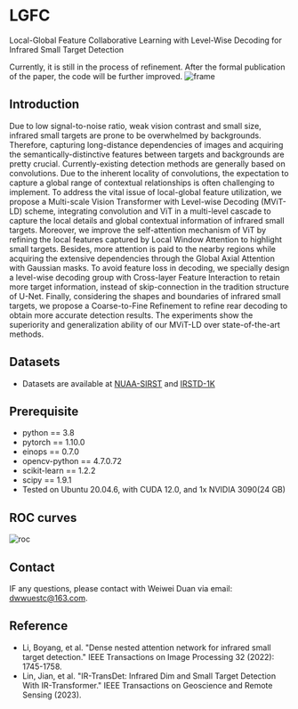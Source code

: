 # LGFC

Local-Global Feature Collaborative Learning with Level-Wise Decoding for Infrared Small Target Detection

Currently, it is still in the process of refinement. After the formal publication of the paper, the code will be further improved.
![frame](https://github.com/user-attachments/assets/475b242e-6300-4ebd-9315-5d6364ce760d)


## Introduction

Due to low signal-to-noise ratio, weak vision contrast and small size, infrared small targets are prone to be overwhelmed by backgrounds. Therefore, capturing long-distance dependencies of images and acquiring the semantically-distinctive features between targets and backgrounds are pretty crucial. Currently-existing detection methods are generally based on convolutions. Due to the inherent locality of convolutions, the expectation to capture a global range of contextual relationships is often challenging to implement. To address the vital issue of local-global feature utilization, we propose a Multi-scale Vision Transformer with Level-wise Decoding (MViT-LD) scheme, integrating convolution and ViT in a multi-level cascade to capture the local details and global contextual information of infrared small targets. Moreover, we improve the self-attention mechanism of ViT by refining the local features captured by Local Window Attention to highlight small targets. Besides, more attention is paid to the nearby regions while acquiring the extensive dependencies through the Global Axial Attention with Gaussian masks. To avoid feature loss in decoding, we specially design a level-wise decoding group with Cross-layer Feature Interaction to retain more target information, instead of skip-connection in the tradition structure of U-Net. Finally, considering the shapes and boundaries of infrared small targets, we propose a Coarse-to-Fine Refinement to refine rear decoding to obtain more accurate detection results. The experiments show the superiority and generalization ability of our MViT-LD over state-of-the-art methods.

## Datasets

- Datasets are available at [NUAA-SIRST](https://github.com/YimianDai/sirst) and [IRSTD-1K](https://github.com/RuiZhang97/ISNet)

## Prerequisite

- python == 3.8
- pytorch == 1.10.0
- einops == 0.7.0
- opencv-python == 4.7.0.72
- scikit-learn == 1.2.2
- scipy == 1.9.1
- Tested on Ubuntu 20.04.6, with CUDA 12.0, and 1x NVIDIA 3090(24 GB)

## ROC curves
![roc](https://github.com/user-attachments/assets/f93a5940-12ad-495d-9786-ccad58e3642c)

## Contact

IF any questions, please contact with Weiwei Duan via email: [dwwuestc@163.com]().

## Reference

- Li, Boyang, et al. "Dense nested attention network for infrared small target detection." IEEE Transactions on Image Processing 32 (2022): 1745-1758.
- Lin, Jian, et al. "IR-TransDet: Infrared Dim and Small Target Detection With IR-Transformer." IEEE Transactions on Geoscience and Remote Sensing (2023).

